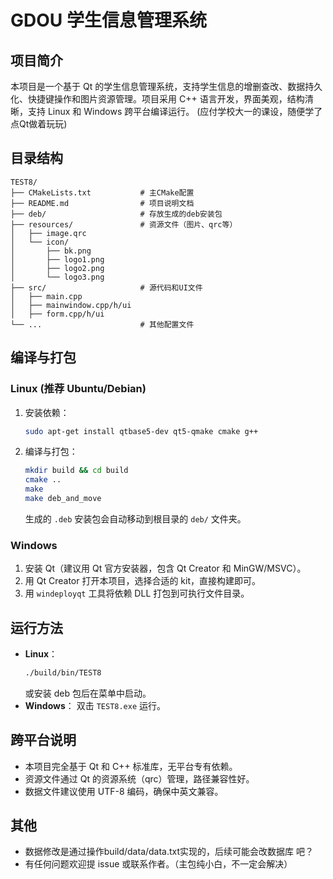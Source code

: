 # GDOU 学生信息管理系统

## 项目简介

本项目是一个基于 Qt 的学生信息管理系统，支持学生信息的增删查改、数据持久化、快捷键操作和图片资源管理。项目采用 C++ 语言开发，界面美观，结构清晰，支持 Linux 和 Windows 跨平台编译运行。
(应付学校大一的课设，随便学了点Qt做着玩玩)

## 目录结构

```
TEST8/
├── CMakeLists.txt           # 主CMake配置
├── README.md                # 项目说明文档
├── deb/                     # 存放生成的deb安装包
├── resources/               # 资源文件（图片、qrc等）
│   ├── image.qrc
│   └── icon/
│       ├── bk.png
│       ├── logo1.png
│       ├── logo2.png
│       └── logo3.png
├── src/                     # 源代码和UI文件
│   ├── main.cpp
│   ├── mainwindow.cpp/h/ui
│   ├── form.cpp/h/ui
└── ...                      # 其他配置文件
```

## 编译与打包

### Linux (推荐 Ubuntu/Debian)

1. 安装依赖：
   ```bash
   sudo apt-get install qtbase5-dev qt5-qmake cmake g++
   ```
2. 编译与打包：
   ```bash
   mkdir build && cd build
   cmake ..
   make
   make deb_and_move
   ```
   生成的 `.deb` 安装包会自动移动到根目录的 `deb/` 文件夹。

### Windows

1. 安装 Qt（建议用 Qt 官方安装器，包含 Qt Creator 和 MinGW/MSVC）。
2. 用 Qt Creator 打开本项目，选择合适的 kit，直接构建即可。
3. 用 `windeployqt` 工具将依赖 DLL 打包到可执行文件目录。

## 运行方法

- **Linux**：
  ```bash
  ./build/bin/TEST8
  ```
  或安装 deb 包后在菜单中启动。
- **Windows**：
  双击 `TEST8.exe` 运行。

## 跨平台说明

- 本项目完全基于 Qt 和 C++ 标准库，无平台专有依赖。
- 资源文件通过 Qt 的资源系统（qrc）管理，路径兼容性好。
- 数据文件建议使用 UTF-8 编码，确保中英文兼容。

## 其他

- 数据修改是通过操作build/data/data.txt实现的，后续可能会改数据库 吧？
- 有任何问题欢迎提 issue 或联系作者。（主包纯小白，不一定会解决）
